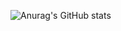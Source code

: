 ![Anurag's GitHub stats](https://github-readme-stats.vercel.app/api?username=hwangyunho&show_icons=true&theme=cobalt)
